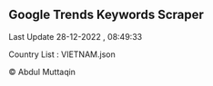 

## Google Trends Keywords Scraper 
 
Last Update 28-12-2022 , 08:49:33

Country List :
VIETNAM.json



© Abdul Muttaqin 
